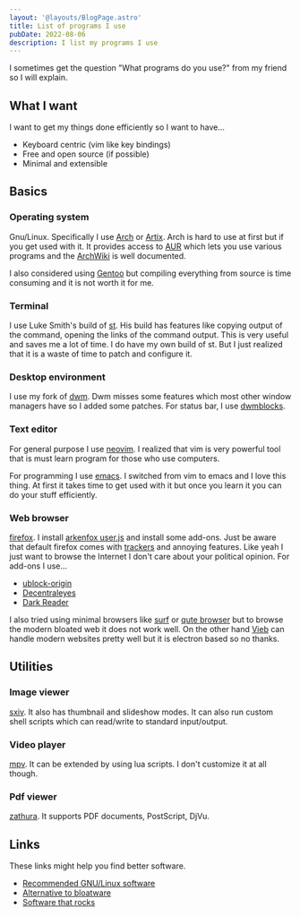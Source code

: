 ```yaml
---
layout: '@layouts/BlogPage.astro'
title: List of programs I use
pubDate: 2022-08-06
description: I list my programs I use
---
```


I sometimes get the question "What programs do you use?" from my friend so I
will explain.

## What I want

I want to get my things done efficiently so I want to have...

+ Keyboard centric (vim like key bindings)
+ Free and open source (if possible)
+ Minimal and extensible

## Basics

### Operating system

Gnu/Linux. Specifically I use [Arch](https://archlinux.org/) or
[Artix](https://artixlinux.org/). Arch is hard to use at first but if you get
used with it. It provides access to [AUR](https://aur.archlinux.org/) which
lets you use various programs and the [ArchWiki](https://wiki.archlinux.org/)
is well documented.

I also considered using [Gentoo](https://www.gentoo.org/) but compiling
everything from source is time consuming and it is not worth it for me.

### Terminal

I use Luke Smith's build of [st](https://github.com/lukesmithxyz/st). His build
has features like copying output of the command, opening the links of the
command output. This is very useful and saves me a lot of time. I do have my
own build of st. But I just realized that it is a waste of time to patch and
configure it.

### Desktop environment

I use my fork of [dwm](https://github.com/shutosheep/dwm). Dwm misses some
features which most other window managers have so I added some patches. For
status bar, I use [dwmblocks](https://github.com/torrinfail/dwmblocks).

### Text editor

For general purpose I use [neovim](https://neovim.io/). I realized that vim is very powerful tool
that is must learn program for those who use computers.

For programming I use [emacs](https://www.gnu.org/software/emacs/). I switched
from vim to emacs and I love this thing. At first it takes time to get used
with it but once you learn it you can do your stuff efficiently.

### Web browser

[firefox](https://www.mozilla.org/en-US/firefox/). I install [arkenfox
user.js](https://github.com/arkenfox/user.js) and install some add-ons. Just be
aware that default firefox comes with
[trackers](https://spyware.neocities.org/articles/firefox.html) and annoying
features. Like yeah I just want to browse the Internet I don't care about your
political opinion. For add-ons I use...

+ [ublock-origin](https://addons.mozilla.org/en-US/firefox/addon/ublock-origin/)
+ [Decentraleyes](https://addons.mozilla.org/en-US/firefox/addon/decentraleyes/)
+ [Dark Reader](https://addons.mozilla.org/en-US/firefox/addon/darkreader/)

I also tried using minimal browsers like [surf](https://surf.suckless.org/) or
[qute browser](https://qutebrowser.org/) but to browse the modern bloated web
it does not work well. On the other hand [Vieb](https://vieb.dev/) can handle
modern websites pretty well but it is electron based so no thanks.

## Utilities

### Image viewer

[sxiv](https://github.com/muennich/sxiv). It also has thumbnail and slideshow
modes. It can also run custom shell scripts which can read/write to standard
input/output.

### Video player

[mpv](https://mpv.io/). It can be extended by using lua scripts. I don't
customize it at all though.

### Pdf viewer

[zathura](https://pwmt.org/projects/zathura/). It supports PDF documents,
PostScript, DjVu.

## Links

These links might help you find better software.

+ [Recommended GNU/Linux software](https://wiki.installgentoo.com/index.php/List_of_recommended_GNU/Linux_software)
+ [Alternative to bloatware](https://github.com/mayfrost/guides/blob/master/ALTERNATIVES.md)
+ [Software that rocks](https://suckless.org/rocks/)
